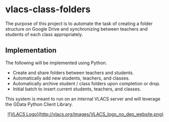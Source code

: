 # vlacs-class-folders #

The purpose of this project is to automate the task of creating a folder structure on Google Drive and synchronizing
between teachers and students of each class appropriately.

## Implementation ##

The following will be implemented using Python.

* Create and share folders between teachers and students.
* Automatically add new students, teachers, and classes.
* Automatically archive student / class folders upon completion or drop.
* Initial batch to insert current students, teachers, and classes.

This system is meant to run on an internal VLACS server and will leverage the GData Python Client Library.

<p align="center"><a href="http://vlacs.org/" target="_blank">![VLACS Logo](http://vlacs.org/images/VLACS_logo_no_dep_website.png)</a></p>

